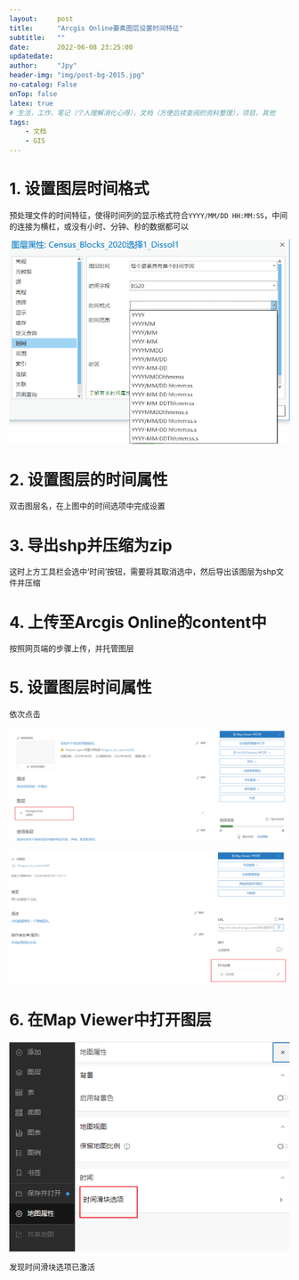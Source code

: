```yaml
---
layout:     post
title:      "Arcgis Online要素图层设置时间特征"
subtitle:   ""
date:       2022-06-08 23:25:00
updatedate:
author:     "Jpy"
header-img: "img/post-bg-2015.jpg"
no-catalog: False
onTop: false
latex: true
# 生活，工作，笔记（个人理解消化心得），文档（方便后续查阅的资料整理），项目，其他
tags:
    - 文档
    - GIS
---
```


# 1. 设置图层时间格式

预处理文件的时间特征，使得时间列的显示格式符合`YYYY/MM/DD HH:MM:SS`，中间的连接为横杠，或没有小时、分钟、秒的数据都可以

![image-20220608233029204](https://raw.githubusercontent.com/Jia-py/blog_picture/master/img/image-20220608233029204.png)

# 2. 设置图层的时间属性

双击图层名，在上图中的时间选项中完成设置

# 3. 导出shp并压缩为zip

这时上方工具栏会选中‘时间’按钮，需要将其取消选中，然后导出该图层为shp文件并压缩

# 4. 上传至Arcgis Online的content中

按照网页端的步骤上传，并托管图层

# 5. 设置图层时间属性

依次点击

![image-20220608233316689](https://raw.githubusercontent.com/Jia-py/blog_picture/master/img/image-20220608233316689.png)

![image-20220608233333017](https://raw.githubusercontent.com/Jia-py/blog_picture/master/img/image-20220608233333017.png)

# 6. 在Map Viewer中打开图层

![image-20220608233423138](https://raw.githubusercontent.com/Jia-py/blog_picture/master/img/image-20220608233423138.png)

发现时间滑块选项已激活
